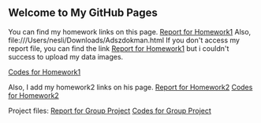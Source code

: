 ## Welcome to My GitHub Pages
You can find my homework links on this page.
[Report for Homework1](https://github.com/BU-IE-582/fall-24-neslihantartici/blob/main/report%20for%20hw1.docx.pdf)
Also, file:///Users/nesli/Downloads/Adszdokman.html
If you don't access my report file, you can find the link [Report for Homework1]( https://github.com/BU-IE-582/fall-24-neslihantartici/blob/main/hw1_neslihantartici.docx.md ) but i couldn't success to upload my data images. 

[Codes for Homework1]( https://github.com/BU-IE-582/fall-24-neslihantartici/blob/main/codes%20for%20hw1 )

Also, I add my homework2 links on his page.
[Report for Homework2](https://github.com/BU-IE-582/fall-24-neslihantartici/blob/main/hw2_neslihantartıcı.pdf )
[Codes for Homework2]( https://github.com/BU-IE-582/fall-24-neslihantartici/blob/main/codes.md )

Project files: 
[Report for Group Project](https://github.com/BU-IE-582/fall-24-neslihantartici/blob/main/Group%2010.html )
[Codes for Group Project]( https://github.com/BU-IE-582/fall-24-neslihantartici/blob/main/Group%2010.py )
